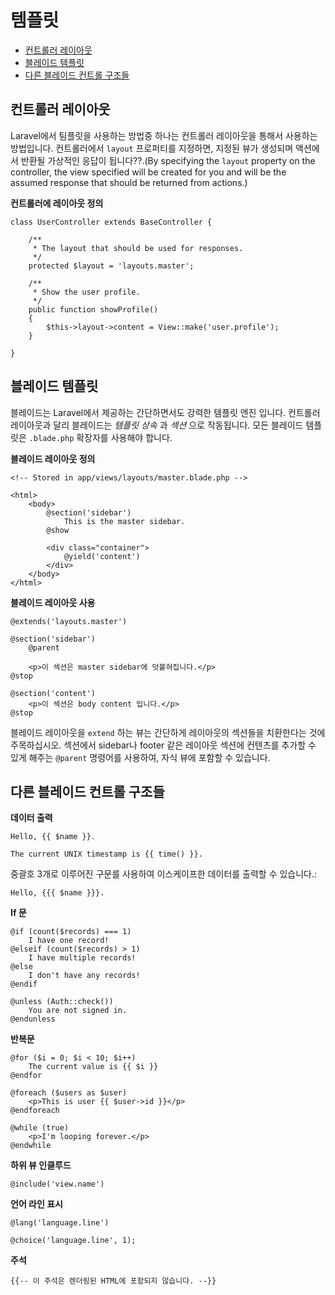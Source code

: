 # 템플릿

- [컨트롤러 레이아웃](#controller-layouts)
- [블레이드 템플릿](#blade-templating)
- [다른 블레이드 컨트롤 구조들](#other-blade-control-structures)

<a name="controller-layouts"></a>
## 컨트롤러 레이아웃

Laravel에서 팀플릿을 사용하는 방법중 하나는 컨트롤러 레이아웃을 통해서 사용하는 방법입니다. 컨트롤러에서 `layout` 프로퍼티를 지정하면, 지정된 뷰가 생성되며 액션에서 반환될 가상적인 응답이 됩니다??.(By specifying the `layout` property on the controller, the view specified will be created for you and will be the assumed response that should be returned from actions.)

**컨트롤러에 레이아웃 정의**

    class UserController extends BaseController {
  
  		/**
  		 * The layout that should be used for responses.
  		 */
  		protected $layout = 'layouts.master';
  
  		/**
  		 * Show the user profile.
  		 */
  		public function showProfile()
  		{
  			$this->layout->content = View::make('user.profile');
  		}
  
  	}

<a name="blade-templating"></a>
## 블레이드 템플릿

블레이드는 Laravel에서 제공하는 간단하면서도 강력한 템플릿 엔진 입니다. 컨트롤러 레이아웃과 달리 블레이드는  _템플릿 상속_ 과 _섹션_ 으로 작동됩니다. 모든 블레이드 템플릿은 `.blade.php` 확장자를 사용해야 합니다.

**블레이드 레이아웃 정의**

	<!-- Stored in app/views/layouts/master.blade.php -->

	<html>
		<body>
			@section('sidebar')
				This is the master sidebar.
			@show

			<div class="container">
				@yield('content')
			</div>
		</body>
	</html>

**블레이드 레이아웃 사용**

	@extends('layouts.master')

	@section('sidebar')
		@parent

		<p>이 섹션은 master sidebar에 덧붙혀집니다.</p>
	@stop

	@section('content')
		<p>이 섹션은 body content 입니다.</p>
	@stop

블레이드 레이아웃을 `extend` 하는 뷰는 간단하게 레이아웃의 섹션들을 치환한다는 것에 주목하십시오. 섹션에서 sidebar나 footer 같은 레이아웃 섹션에 컨텐츠를 추가할 수 있게 해주는 `@parent` 명령어를 사용하여, 자식 뷰에 포함할 수 있습니다.

<a name="other-blade-control-structures"></a>
## 다른 블레이드 컨트롤 구조들

**데이터 출력**

	Hello, {{ $name }}.

	The current UNIX timestamp is {{ time() }}.

중괄호 3개로 이루어진 구문를 사용하여 이스케이프한 데이터를 출력할 수 있습니다.:

	Hello, {{{ $name }}}.

**If 문**

	@if (count($records) === 1)
		I have one record!
	@elseif (count($records) > 1)
		I have multiple records!
	@else
		I don't have any records!
	@endif

	@unless (Auth::check())
		You are not signed in.
	@endunless

**반복문**

	@for ($i = 0; $i < 10; $i++)
		The current value is {{ $i }}
	@endfor

	@foreach ($users as $user)
		<p>This is user {{ $user->id }}</p>
	@endforeach

	@while (true)
		<p>I'm looping forever.</p>
	@endwhile

**하위 뷰 인클루드**

	@include('view.name')

**언어 라인 표시**

	@lang('language.line')

	@choice('language.line', 1);

**주석**

	{{-- 이 주석은 렌더링된 HTML에 포함되지 않습니다. --}}
